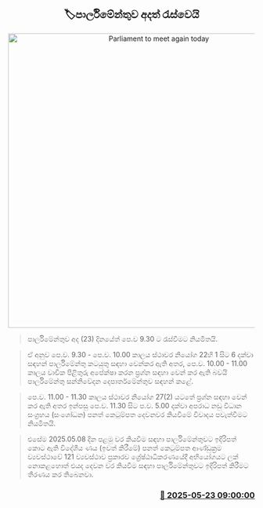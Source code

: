 <p align='center'><b><h2 align='center' title='Parliament to meet again today'>🏷පාර්ලිමේන්තුව අදත් රැස්වෙයි</h2></b></p>
<p align='center'><img src='https://helakuru.sgp1.cdn.digitaloceanspaces.com/esana/images/lib/parliment-new-01[1].jpg' width='600' alt='Parliament to meet again today'></p>

> පාර්ලිමේන්තුව අද (23) දිනයේත් පෙ.ව 9.30 ට රැස්වීමට නියමිතයි.

> ඒ අනුව පෙ.ව. 9.30 - පෙ.ව. 10.00 කාලය ස්ථාවර නියෝග 22හි 1 සිට 6 දක්වා සඳහන් පාර්ලිමේන්තු කටයුතු සඳහා වෙන්කර ඇති අතර, පෙ.ව. 10.00 - 11.00 කාලය වාචික පිළිතුරු අපේක්ෂා කරන ප්‍රශ්න සඳහා වෙන් කර ඇති බවයි පාර්ලිමේන්තු සන්නිවේදන දෙපාර්තමේන්තුව සඳහන් කළේ.

> පෙ.ව. 11.00 - 11.30 කාලය ස්ථාවර නියෝග 27(2) යටතේ ප්‍රශ්න සඳහා වෙන් කර ඇති අතර ඉන්පසු පෙ.ව. 11.30 සිට ‍ප.ව. 5.00 දක්වා අපරාධ නඩු විධාන සංග්‍රහය (සංශෝධන) පනත් කෙටුම්පත දෙවනවර කියවීමේ විවාදය පවැත්වීමට නියමිතයි.

> එසේම 2025.05.08 දින පළමු වර කියවීම සඳහා පාර්ලිමේන්තුවට ඉදිරිපත් කොට ඇති විදේශීය ණය (ඉවත් කිරීමේ) පනත් කෙටුම්පත ආණ්ඩුක්‍රම ව්‍යවස්ථාවේ 121 ව්‍යවස්ථාව ප්‍රකාරව ශ්‍රේෂ්ඨාධිකරණයේදී අභියෝගයට ලක් නොකළහොත් එයද දෙවන වර කියවීම සඳහා පාර්ලිමේන්තුවට ඉදිරිපත් කිරීමට තීරණය කර තිබෙනවා.



<h3 align='right'><a href='https://www.helakuru.lk/esana/p/110357/'>📅 2025-05-23 09:00:00</a></h3>
